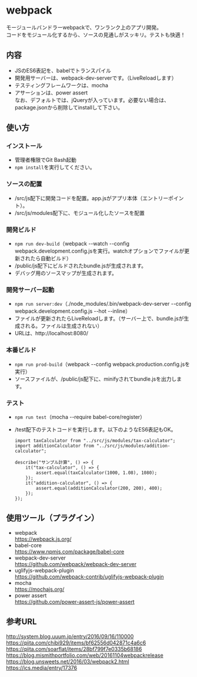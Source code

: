 # webpack
モージュールバンドラーwebpackで、ワンランク上のアプリ開発。  
コードをモジュール化するから、ソースの見通しがスッキリ。テストも快適！

## 内容
* JSのES6表記を、babelでトランスパイル
* 開発用サーバーは、webpack-dev-serverです。（LiveReloadします）
* テスティングフレームワークは、mocha
* アサーションは、power assert  
なお、デフォルトでは、jQueryが入っています。必要ない場合は、package.jsonから削除してinstallして下さい。

## 使い方
### インストール
* 管理者権限でGit Bash起動
* ```npm install```を実行してください。

### ソースの配置
* /src/js配下に開発コードを配置。app.jsがアプリ本体（エントリーポイント）。
* /src/js/modules配下に、モジュール化したソースを配置

### 開発ビルド
* ```npm run dev-build```（webpack --watch --config webpack.development.config.jsを実行。watchオプションでファイルが更新されたら自動ビルド）
* /public/js配下にビルドされたbundle.jsが生成されます。
* デバッグ用のソースマップが生成されます。

### 開発サーバー起動
* ```npm run server:dev```（./node_modules/.bin/webpack-dev-server --config webpack.development.config.js --hot --inline）
* ファイルが更新されたらLiveReloadします。（サーバー上で、bundle.jsが生成される。ファイルは生成されない）
* URLは、http://localhost:8080/

### 本番ビルド
* ```npm run prod-build```（webpack --config webpack.production.config.jsを実行）
* ソースファイルが、/public/js配下に、minifyされてbundle.jsを出力します。


### テスト
* ```npm run test```（mocha --require babel-core/register）
* /test配下のテストコードを実行します。以下のようなES6表記もOK。

    ```import assert from "assert";
    import taxCalculator from "../src/js/modules/tax-calculator";
    import additionCalculator from "../src/js/modules/addition-calculator";

    describe("サンプル計算", () => {
        it("tax-calculator", () => {
            assert.equal(taxCalculator(1000, 1.08), 1080);
        });
        it("addition-calculator", () => {
            assert.equal(additionCalculator(200, 200), 400);
        });
    });

## 使用ツール（プラグイン）
* webpack  
https://webpack.js.org/
* babel-core  
https://www.npmjs.com/package/babel-core
* webpack-dev-server  
https://github.com/webpack/webpack-dev-server
* uglifyjs-webpack-plugin  
https://github.com/webpack-contrib/uglifyjs-webpack-plugin
* mocha  
https://mochajs.org/
* power assert  
https://github.com/power-assert-js/power-assert

## 参考URL
http://system.blog.uuum.jp/entry/2016/09/16/110000  
https://qiita.com/chibi929/items/bf62556d042871c4a6c6  
https://qiita.com/soarflat/items/28bf799f7e0335b68186  
https://blog.mismithportfolio.com/web/20161104webpackrelease  
https://blog.unsweets.net/2016/03/webpack2.html  
https://ics.media/entry/17376  

